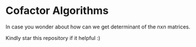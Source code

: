 # Cofactor Algorithms
In case you wonder about how can we get determinant of the nxn matrices.

Kindly star this repository if it helpful :)